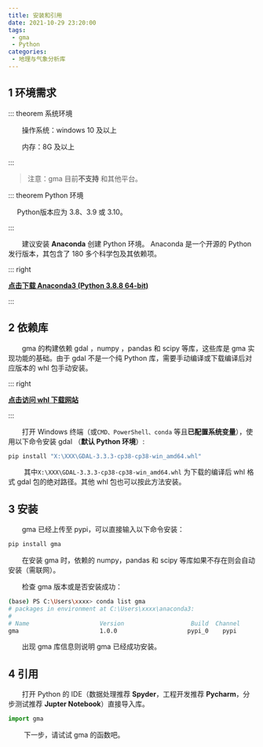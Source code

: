 ```yaml
---
title: 安装和引用
date: 2021-10-29 23:20:00
tags:
 - gma
 - Python
categories:
 - 地理与气象分析库
---
```


## 1 环境需求<Badge text="Winows 10 +"/> <Badge text="Python 3.8 ~ 3.10"/>

::: theorem 系统环境

&emsp;&emsp;操作系统：windows 10 及以上

&emsp;&emsp;内存：8G 及以上

:::

> 注意：gma 目前**不支持** <Badge text="Linux" type='error' vertical='middle'/><Badge text="MacOS" type='error' vertical='middle'/> 和其他平台。

::: theorem Python 环境

&emsp; Python版本应为 3.8、3.9 或 3.10。

:::

&emsp;&emsp;建议安装 **Anaconda** 创建 Python 环境。 Anaconda 是一个开源的 Python 发行版本，其包含了 180 多个科学包及其依赖项。



::: right  

 [**点击下载 Anaconda3 (Python 3.8.8 64-bit)**](https://repo.anaconda.com/archive/Anaconda3-2021.05-Windows-x86_64.exe)

:::

## 2 依赖库 
&emsp;&emsp;gma 的构建依赖 gdal <Badge text="3.3.1 +"/>，numpy <Badge text="1.20.3 +"/>，pandas <Badge text="1.3.3 +"/> 和 scipy<Badge text="1.7.1 +"/> 等库，这些库是 gma 实现功能的基础。由于 gdal 不是一个纯 Python 库，需要手动编译或下载编译后对应版本的 whl 包手动安装。

::: right 

 [**点击访问 whl 下载网站**](https://www.lfd.uci.edu/~gohlke/pythonlibs/)

:::

&emsp;&emsp;打开  Windows 终端（或```CMD、PowerShell、conda``` 等且**已配置系统变量**），使用以下命令安装 gdal （**默认 Python 环境**）:
```bash
pip install "X:\XXX\GDAL-3.3.3-cp38-cp38-win_amd64.whl"
```

&emsp;&emsp; 其中```X:\XXX\GDAL-3.3.3-cp38-cp38-win_amd64.whl``` 为下载的编译后 whl 格式 gdal 包的绝对路径。其他 whl 包也可以按此方法安装。

## 3 安装

&emsp;&emsp;gma 已经上传至 pypi，可以直接输入以下命令安装：

```bash
pip install gma
```
&emsp;&emsp;在安装 gma 时，依赖的 numpy，pandas 和 scipy 等库如果不存在则会自动安装（需联网）。

&emsp;&emsp;检查 gma 版本或是否安装成功：

```bash
(base) PS C:\Users\xxxx> conda list gma
# packages in environment at C:\Users\xxxx\anaconda3:
#
# Name                    Version                   Build  Channel
gma                       1.0.0                    pypi_0    pypi
```
&emsp;&emsp;出现 gma 库信息则说明 gma 已经成功安装。

## 4 引用

&emsp;&emsp;打开 Python 的 IDE（数据处理推荐 **Spyder**，工程开发推荐 **Pycharm**，分步测试推荐 **Jupter Notebook**）直接导入库。

```python
import gma
```

&emsp;&emsp; 下一步，请试试 gma 的函数吧。
